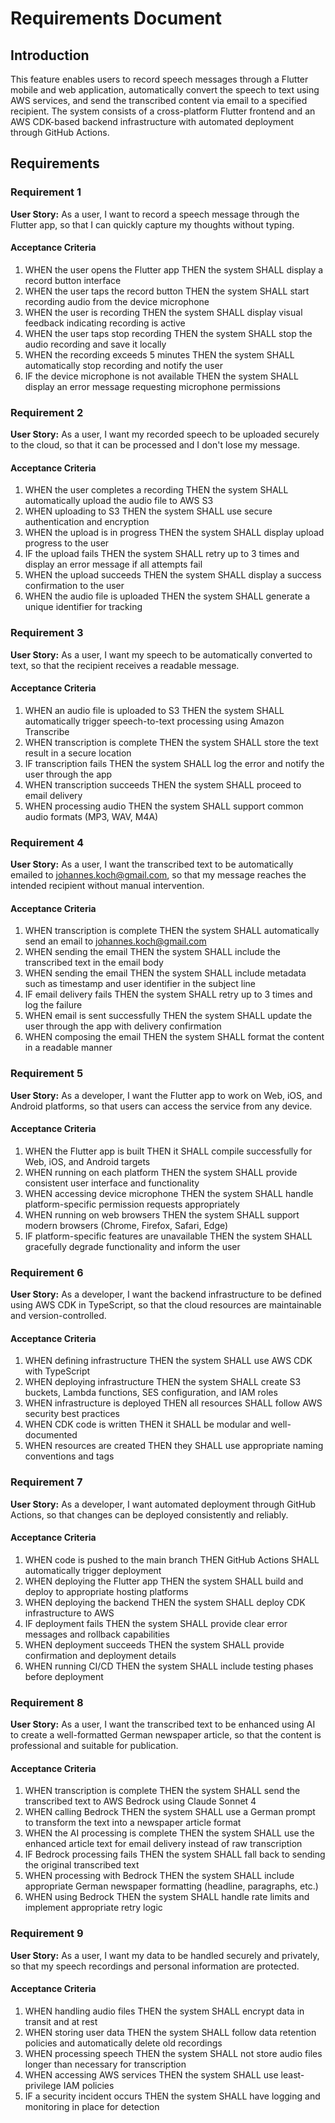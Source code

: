 # Requirements Document

## Introduction

This feature enables users to record speech messages through a Flutter mobile and web application, automatically convert the speech to text using AWS services, and send the transcribed content via email to a specified recipient. The system consists of a cross-platform Flutter frontend and an AWS CDK-based backend infrastructure with automated deployment through GitHub Actions.

## Requirements

### Requirement 1

**User Story:** As a user, I want to record a speech message through the Flutter app, so that I can quickly capture my thoughts without typing.

#### Acceptance Criteria

1. WHEN the user opens the Flutter app THEN the system SHALL display a record button interface
2. WHEN the user taps the record button THEN the system SHALL start recording audio from the device microphone
3. WHEN the user is recording THEN the system SHALL display visual feedback indicating recording is active
4. WHEN the user taps stop recording THEN the system SHALL stop the audio recording and save it locally
5. WHEN the recording exceeds 5 minutes THEN the system SHALL automatically stop recording and notify the user
6. IF the device microphone is not available THEN the system SHALL display an error message requesting microphone permissions

### Requirement 2

**User Story:** As a user, I want my recorded speech to be uploaded securely to the cloud, so that it can be processed and I don't lose my message.

#### Acceptance Criteria

1. WHEN the user completes a recording THEN the system SHALL automatically upload the audio file to AWS S3
2. WHEN uploading to S3 THEN the system SHALL use secure authentication and encryption
3. WHEN the upload is in progress THEN the system SHALL display upload progress to the user
4. IF the upload fails THEN the system SHALL retry up to 3 times and display an error message if all attempts fail
5. WHEN the upload succeeds THEN the system SHALL display a success confirmation to the user
6. WHEN the audio file is uploaded THEN the system SHALL generate a unique identifier for tracking

### Requirement 3

**User Story:** As a user, I want my speech to be automatically converted to text, so that the recipient receives a readable message.

#### Acceptance Criteria

1. WHEN an audio file is uploaded to S3 THEN the system SHALL automatically trigger speech-to-text processing using Amazon Transcribe
2. WHEN transcription is complete THEN the system SHALL store the text result in a secure location
3. IF transcription fails THEN the system SHALL log the error and notify the user through the app
4. WHEN transcription succeeds THEN the system SHALL proceed to email delivery
5. WHEN processing audio THEN the system SHALL support common audio formats (MP3, WAV, M4A)

### Requirement 4

**User Story:** As a user, I want the transcribed text to be automatically emailed to johannes.koch@gmail.com, so that my message reaches the intended recipient without manual intervention.

#### Acceptance Criteria

1. WHEN transcription is complete THEN the system SHALL automatically send an email to johannes.koch@gmail.com
2. WHEN sending the email THEN the system SHALL include the transcribed text in the email body
3. WHEN sending the email THEN the system SHALL include metadata such as timestamp and user identifier in the subject line
4. IF email delivery fails THEN the system SHALL retry up to 3 times and log the failure
5. WHEN email is sent successfully THEN the system SHALL update the user through the app with delivery confirmation
6. WHEN composing the email THEN the system SHALL format the content in a readable manner

### Requirement 5

**User Story:** As a developer, I want the Flutter app to work on Web, iOS, and Android platforms, so that users can access the service from any device.

#### Acceptance Criteria

1. WHEN the Flutter app is built THEN it SHALL compile successfully for Web, iOS, and Android targets
2. WHEN running on each platform THEN the system SHALL provide consistent user interface and functionality
3. WHEN accessing device microphone THEN the system SHALL handle platform-specific permission requests appropriately
4. WHEN running on web browsers THEN the system SHALL support modern browsers (Chrome, Firefox, Safari, Edge)
5. IF platform-specific features are unavailable THEN the system SHALL gracefully degrade functionality and inform the user

### Requirement 6

**User Story:** As a developer, I want the backend infrastructure to be defined using AWS CDK in TypeScript, so that the cloud resources are maintainable and version-controlled.

#### Acceptance Criteria

1. WHEN defining infrastructure THEN the system SHALL use AWS CDK with TypeScript
2. WHEN deploying infrastructure THEN the system SHALL create S3 buckets, Lambda functions, SES configuration, and IAM roles
3. WHEN infrastructure is deployed THEN all resources SHALL follow AWS security best practices
4. WHEN CDK code is written THEN it SHALL be modular and well-documented
5. WHEN resources are created THEN they SHALL use appropriate naming conventions and tags

### Requirement 7

**User Story:** As a developer, I want automated deployment through GitHub Actions, so that changes can be deployed consistently and reliably.

#### Acceptance Criteria

1. WHEN code is pushed to the main branch THEN GitHub Actions SHALL automatically trigger deployment
2. WHEN deploying the Flutter app THEN the system SHALL build and deploy to appropriate hosting platforms
3. WHEN deploying the backend THEN the system SHALL deploy CDK infrastructure to AWS
4. IF deployment fails THEN the system SHALL provide clear error messages and rollback capabilities
5. WHEN deployment succeeds THEN the system SHALL provide confirmation and deployment details
6. WHEN running CI/CD THEN the system SHALL include testing phases before deployment

### Requirement 8

**User Story:** As a user, I want the transcribed text to be enhanced using AI to create a well-formatted German newspaper article, so that the content is professional and suitable for publication.

#### Acceptance Criteria

1. WHEN transcription is complete THEN the system SHALL send the transcribed text to AWS Bedrock using Claude Sonnet 4
2. WHEN calling Bedrock THEN the system SHALL use a German prompt to transform the text into a newspaper article format
3. WHEN the AI processing is complete THEN the system SHALL use the enhanced article text for email delivery instead of raw transcription
4. IF Bedrock processing fails THEN the system SHALL fall back to sending the original transcribed text
5. WHEN processing with Bedrock THEN the system SHALL include appropriate German newspaper formatting (headline, paragraphs, etc.)
6. WHEN using Bedrock THEN the system SHALL handle rate limits and implement appropriate retry logic

### Requirement 9

**User Story:** As a user, I want my data to be handled securely and privately, so that my speech recordings and personal information are protected.

#### Acceptance Criteria

1. WHEN handling audio files THEN the system SHALL encrypt data in transit and at rest
2. WHEN storing user data THEN the system SHALL follow data retention policies and automatically delete old recordings
3. WHEN processing speech THEN the system SHALL not store audio files longer than necessary for transcription
4. WHEN accessing AWS services THEN the system SHALL use least-privilege IAM policies
5. IF a security incident occurs THEN the system SHALL have logging and monitoring in place for detection